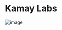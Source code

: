 # Kamay Labs


![image](https://github.com/c4miloarriagada/kamay/assets/95378920/c985cb3e-022e-4c05-8aaf-81c8c8584856)
